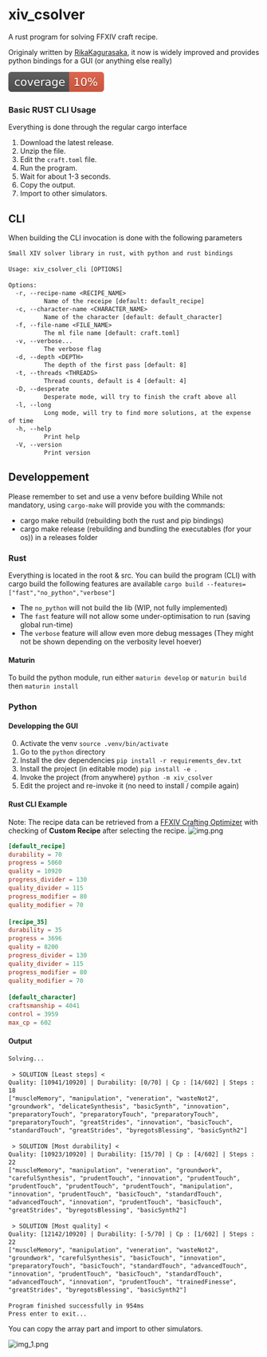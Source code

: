 # xiv_csolver
A rust program for solving FFXIV craft recipe. 

Originaly written by [RikaKagurasaka](https://github.com/RikaKagurasaka/xiv_craft_solver),
it now is widely improved and provides python bindings for a GUI (or anything else really)


![coverage/html/badges/flat.svg](coverage/html/badges/flat.svg)

### Basic RUST CLI Usage
Everything is done through the regular cargo interface
1. Download the latest release.
2. Unzip the file.
3. Edit the `craft.toml` file.
4. Run the program.
5. Wait for about 1-3 seconds.
6. Copy the output.
7. Import to other simulators.

## CLI
When building the CLI invocation is done with the following parameters
```
Small XIV solver library in rust, with python and rust bindings

Usage: xiv_csolver_cli [OPTIONS]

Options:
  -r, --recipe-name <RECIPE_NAME>
          Name of the receipe [default: default_recipe]
  -c, --character-name <CHARACTER_NAME>
          Name of the character [default: default_character]
  -f, --file-name <FILE_NAME>
          The ml file name [default: craft.toml]
  -v, --verbose...
          The verbose flag
  -d, --depth <DEPTH>
          The depth of the first pass [default: 8]
  -t, --threads <THREADS>
          Thread counts, default is 4 [default: 4]
  -D, --desperate
          Desperate mode, will try to finish the craft above all
  -l, --long
          Long mode, will try to find more solutions, at the expense of time
  -h, --help
          Print help
  -V, --version
          Print version
```

## Developpement
Please remember to set and use a venv before building
While not mandatory, using ``cargo-make`` will provide you with the commands:
- cargo make rebuild (rebuilding both the rust and pip bindings)
- cargo make release (rebuilding and bundling the executables (for your os)) in a releases folder

### Rust
Everything is located in the root & src.
You can build the program (CLI) with cargo build the following features are available
``cargo build --features=["fast","no_python","verbose"]``
- The ``no_python`` will not build the lib (WIP, not fully implemented)
- The ``fast`` feature will not allow some under-optimisation to run (saving global run-time)
- The ``verbose`` feature will allow even more debug messages (They might not be shown depending on the verbosity level hoever)

#### Maturin
To build the python module, run either ``maturin develop`` or ``maturin build`` then ``maturin install``

### Python
#### Developping the GUI
0. Activate the venv ``source .venv/bin/activate``
1. Go to the ``python`` directory
2. Install the dev dependencies ``pip install -r requirements_dev.txt``
3. Install the project (in editable mode) ``pip install -e .``
4. Invoke the project (from anywhere) ``python -m xiv_csolver`` 
5. Edit the project and re-invoke it (no need to install / compile again)

#### Rust CLI Example
Note: The recipe data can be retrieved from a [FFXIV Crafting Optimizer](https://yyyy.games/crafter/#/simulator)
with checking of **Custom Recipe** after selecting the recipe.
![img.png](img.png)
```toml
[default_recipe]
durability = 70
progress = 5060
quality = 10920
progress_divider = 130
quality_divider = 115
progress_modifier = 80
quality_modifier = 70

[recipe_35]
durability = 35
progress = 3696
quality = 8200
progress_divider = 130
quality_divider = 115
progress_modifier = 80
quality_modifier = 70

[default_character]
craftsmanship = 4041
control = 3959
max_cp = 602
```

#### Output
```
Solving...

 > SOLUTION [Least steps] <
Quality: [10941/10920] | Durability: [0/70] | Cp : [14/602] | Steps : 18
["muscleMemory", "manipulation", "veneration", "wasteNot2", "groundwork", "delicateSynthesis", "basicSynth", "innovation", "preparatoryTouch", "preparatoryTouch", "preparatoryTouch", "preparatoryTouch", "greatStrides", "innovation", "basicTouch", "standardTouch", "greatStrides", "byregotsBlessing", "basicSynth2"]

 > SOLUTION [Most durability] <
Quality: [10923/10920] | Durability: [15/70] | Cp : [4/602] | Steps : 22
["muscleMemory", "manipulation", "veneration", "groundwork", "carefulSynthesis", "prudentTouch", "innovation", "prudentTouch", "prudentTouch", "prudentTouch", "prudentTouch", "manipulation", "innovation", "prudentTouch", "basicTouch", "standardTouch", "advancedTouch", "innovation", "prudentTouch", "basicTouch", "greatStrides", "byregotsBlessing", "basicSynth2"]

 > SOLUTION [Most quality] < 
Quality: [12142/10920] | Durability: [-5/70] | Cp : [1/602] | Steps : 22
["muscleMemory", "manipulation", "veneration", "wasteNot2", "groundwork", "carefulSynthesis", "basicTouch", "innovation", "preparatoryTouch", "basicTouch", "standardTouch", "advancedTouch", "innovation", "prudentTouch", "basicTouch", "standardTouch", "advancedTouch", "innovation", "prudentTouch", "trainedFinesse", "greatStrides", "byregotsBlessing", "basicSynth2"]

Program finished successfully in 954ms
Press enter to exit...
```

You can copy the array part and import to other simulators.

![img_1.png](img_1.png)